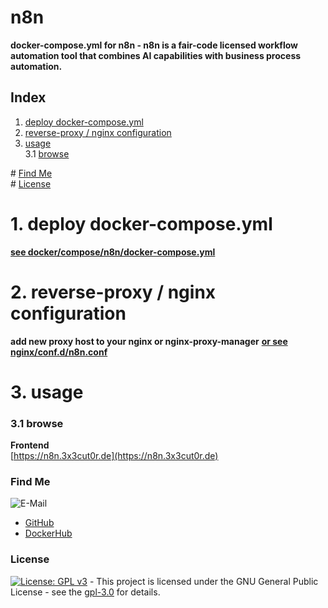 # n8n

**docker-compose.yml for n8n - n8n is a fair-code licensed workflow automation tool that combines AI capabilities with business process automation.**

## Index

1. [deploy docker-compose.yml](#deploy)
2. [reverse-proxy / nginx configuration](#reverse-proxy)
3. [usage](#usage)  
   3.1 [browse](#browse)

\# [Find Me](#findme)  
\# [License](#license)

# 1. deploy docker-compose.yml <a name="deploy"></a>

**[see docker/compose/n8n/docker-compose.yml](https://github.com/3x3cut0r/vps/blob/main/docker/compose/n8n/docker-compose.yml)**

# 2. reverse-proxy / nginx configuration <a name="reverse-proxy"></a>

**add new proxy host to your nginx or nginx-proxy-manager**
**[or see nginx/conf.d/n8n.conf](https://github.com/3x3cut0r/vps/blob/main/nginx/conf.d/n8n.conf)**

# 3. usage <a name="usage"></a>

### 3.1 browse <a name="browse"></a>

**Frontend**  
[https://n8n.3x3cut0r.de](https://n8n.3x3cut0r.de)

### Find Me <a name="findme"></a>

![E-Mail](https://img.shields.io/badge/E--Mail-executor55%40gmx.de-red)

- [GitHub](https://github.com/3x3cut0r)
- [DockerHub](https://hub.docker.com/u/3x3cut0r)

### License <a name="license"></a>

[![License: GPL v3](https://img.shields.io/badge/License-GPLv3-blue.svg)](https://www.gnu.org/licenses/gpl-3.0) - This project is licensed under the GNU General Public License - see the [gpl-3.0](https://www.gnu.org/licenses/gpl-3.0.en.html) for details.
